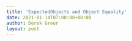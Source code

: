 ```yaml
---
title: 'ExpectedObjects and Object Equality'
date: 2021-01-14T07:00:00+00:00
author: Derek Greer
layout: post
---
```

